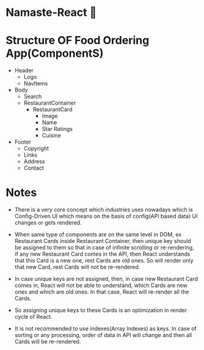 # Namaste-React 🚀

# Structure OF Food Ordering App(ComponentS)
- Header
    - Logo
    - NavItems
- Body
    - Search
    - RestaurantContainer
        - RestaurantCard
            - Image
            - Name
            - Star Ratings
            - Cuisine
- Footer
    - Copyright
    - Links
    - Address
    - Contact

# Notes
- There is a very core concept which industries uses nowadays which is Config-Driven UI which means on the basis of config(API based data) UI changes or gets rendered.

- When same type of components are on the same level in DOM, ex Restaurant Cards inside Restaurant Container, then unique key     should be assigned to them so that in case of infinite scrolling or re-rendering, if any new Restaurant Card comes in the API, then React understands that this Card is a new one, rest Cards are old ones. So will render only that new Card, rest Cards will not be re-rendered.

- In case unique keys are not assigned, then, in case new Restaurant Card comes in, React will not be able to understand, which Cards are new ones and which are old ones. In that case, React will re-render all the Cards.

- So assigning unique keys to these Cards is an optimization in render cycle of React.

- It is not recommended to use indexes(Array Indexes) as keys. In case of sorting or any processing, order of data in API will change and then all Cards will be re-rendered.



